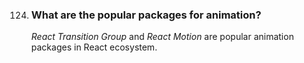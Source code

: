 124. ### What are the popular packages for animation?

     _React Transition Group_ and _React Motion_ are popular animation packages in React ecosystem.

